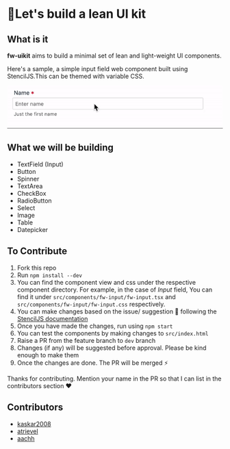 # 🚩Let's build a lean UI kit

## What is it

**fw-uikit** aims to build a minimal set of lean and light-weight UI components. 

Here's a sample, a simple input field web component built using StencilJS.This can be themed with variable CSS.

![](samples/fw-input-demo.gif)

## What we will be building

- TextField (Input)
- Button
- Spinner
- TextArea 
- CheckBox
- RadioButton
- Select
- Image
- Table
- Datepicker

## To Contribute

1. Fork this repo
2. Run `npm install --dev`
3. You can find the component view and css under the respective component directory. For example, in the case of *Input* field, You can find it under `src/components/fw-input/fw-input.tsx` and `src/components/fw-input/fw-input.css` respectively. 
4. You can make changes based on the issue/ suggestion 🎉 following the [StencilJS documentation](https://stenciljs.com/docs/component)
4. Once you have made the changes, run using `npm start`
5. You can test the components by making changes to `src/index.html`
6. Raise a PR from the feature branch to `dev` branch
7. Changes (if any) will be suggested before approval. Please be kind enough to make them
8. Once the changes are done. The PR will be merged ⚡️

Thanks for contributing. Mention your name in the PR so that I can list in the contributors section ♥️

## Contributors
- [kaskar2008](https://github.com/kaskar2008)
- [atrievel](https://github.com/atrievel)
- [aachh](https://github.com/aachh)
